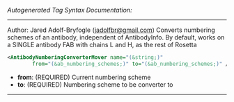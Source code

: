 <!-- THIS IS AN AUTOGENERATED FILE: Don't edit it directly, instead change the schema definition in the code itself. -->

_Autogenerated Tag Syntax Documentation:_

---
Author: Jared Adolf-Bryfogle (jadolfbr@gmail.com)
Converts numbering schemes of an antibody, independent of AntibodyInfo. By default, works on a SINGLE antibody FAB with chains L and H, as the rest of Rosetta

```xml
<AntibodyNumberingConverterMover name="(&string;)"
        from="(&ab_numbering_schemes;)" to="(&ab_numbering_schemes;)" />
```

-   **from**: (REQUIRED) Current numbering scheme
-   **to**: (REQUIRED) Numbering scheme to be converter to

---
